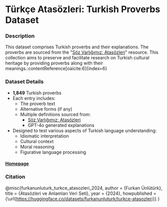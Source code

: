 # Türkçe Atasözleri: Turkish Proverbs Dataset

### Description

This dataset comprises Turkish proverbs and their explanations. The proverbs are sourced from the "[Söz Varlığımız: Atasözleri](https://ogmmateryal.eba.gov.tr/atasozleri)" resource. This collection aims to preserve and facilitate research on Turkish cultural heritage by providing proverbs along with their meanings.:contentReference[oaicite:6]{index=6}

### Dataset Details

- **1,849** Turkish proverbs
- Each entry includes:
  - The proverb text
  - Alternative forms (if any)
  - Multiple definitions sourced from:
    - [Söz Varlığımız: Atasözleri](https://ogmmateryal.eba.gov.tr/atasozleri)
    - GPT-4o generated explanations
- Designed to test various aspects of Turkish language understanding:
  - Idiomatic interpretation
  - Cultural context
  - Moral reasoning
  - Figurative language processing

#### [Homepage](https://huggingface.co/datasets/furkanunluturk/turkce-atasozleri)

### Citation

@misc{furkanunluturk_turkce_atasozleri_2024,
  author       = {Furkan Ünlütürk},
  title        = {Atasözleri ve Anlamları Veri Seti},
  year         = {2024},
  howpublished = {\url{https://huggingface.co/datasets/furkanunluturk/turkce-atasozleri}}
}
